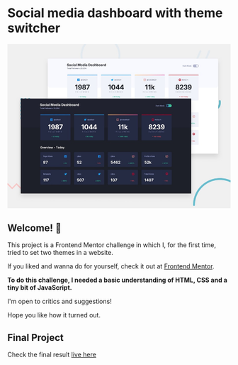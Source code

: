 # Social media dashboard with theme switcher

![Design preview for the Social media dashboard with theme switcher coding challenge](./design/desktop-preview.jpg)

## Welcome! 👋

This project is a Frontend Mentor challenge in which I, for the first time, tried to set two themes in a website.

If you liked and wanna do for yourself, check it out at [Frontend Mentor](https://www.frontendmentor.io).

**To do this challenge, I needed a basic understanding of HTML, CSS and a tiny bit of JavaScript.**

I'm open to critics and suggestions!

Hope you like how it turned out.

## Final Project

Check the final result [live here](https://gabrielmazzieiro.github.io/Social-Media-dashboard-themes/)
